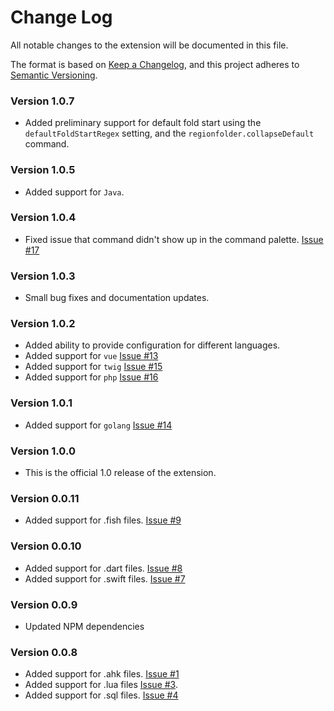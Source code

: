 # Change Log
All notable changes to the extension will be documented in this file.


The format is based on [Keep a Changelog](https://keepachangelog.com/en/1.0.0/),
and this project adheres to [Semantic Versioning](https://semver.org/spec/v2.0.0.html).


### Version 1.0.7

- Added preliminary support for default fold start using the `defaultFoldStartRegex` setting, and the `regionfolder.collapseDefault` command.

### Version 1.0.5

- Added support for `Java`.

### Version 1.0.4

- Fixed issue that command didn't show up in the command palette. [Issue #17](https://github.com/maptz/maptz.vscode.extensions.customfolding/issues/17)

### Version 1.0.3

- Small bug fixes and documentation updates.

### Version 1.0.2

- Added ability to provide configuration for different languages.
- Added support for `vue` [Issue #13](https://github.com/maptz/maptz.vscode.extensions.customfolding/pull/13)
- Added support for `twig` [Issue #15](https://github.com/maptz/maptz.vscode.extensions.customfolding/pull/15)
- Added support for `php` [Issue #16](https://github.com/maptz/maptz.vscode.extensions.customfolding/pull/16)

### Version 1.0.1

- Added support for `golang` [Issue #14](https://github.com/maptz/maptz.vscode.extensions.customfolding/pull/14)

### Version 1.0.0

- This is the official 1.0 release of the extension.

### Version 0.0.11

- Added support for .fish files. [Issue #9](https://github.com/maptz/maptz.vscode.extensions.customfolding/issues/9)

### Version 0.0.10

- Added support for .dart files. [Issue #8](https://github.com/maptz/maptz.vscode.extensions.customfolding/issues/8)
- Added support for .swift files. [Issue #7](https://github.com/maptz/maptz.vscode.extensions.customfolding/issues/7)

### Version 0.0.9

- Updated NPM dependencies

### Version 0.0.8

- Added support for .ahk files. [Issue #1](https://github.com/maptz/maptz.vscode.extensions.customfolding/issues/1)
- Added support for .lua files [Issue #3](https://github.com/maptz/maptz.vscode.extensions.customfolding/issues/3).
- Added support for .sql files. [Issue #4](https://github.com/maptz/maptz.vscode.extensions.customfolding/issues/4)